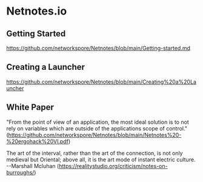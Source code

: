 # Netnotes.io

Getting Started
---

https://github.com/networkspore/Netnotes/blob/main/Getting-started.md


Creating a Launcher
----
https://github.com/networkspore/Netnotes/blob/main/Creating%20a%20Launcher





White Paper
----

"From the point of view of an application, the most ideal solution is to not rely on variables which are outside of the applications scope of control."
(https://github.com/networkspore/Netnotes/blob/main/Netnotes%20-%20ergohack%20VI.pdf)



The art of the interval, rather than the art of the connection, 
is not only medieval but Oriental; 
above all, it is the art mode of instant electric culture.
--Marshall Mcluhan
(https://realitystudio.org/criticism/notes-on-burroughs/)
